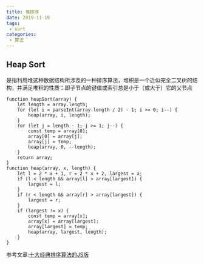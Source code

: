 ```yaml
---
title: 堆排序
date: 2019-11-10
tags:
 - sort
categories:
 - 算法
---
```

## Heap Sort
是指利用堆这种数据结构所涉及的一种排序算法，堆积是一个近似完全二叉树的结构，并满足堆积的性质：即子节点的键值或索引总是小于（或大于）它的父节点
```
function heapSort(array) {
    let length = array.length;
    for (let i = parseInt(array.length / 2) - 1; i >= 0; i--) {
        heap(array, i, length);
    }
    for (let j = length - 1; j >= 1; j--) {
        const temp = array[0];
        array[0] = array[j];
        array[j] = temp;
        heap(array, 0, --length);
    }
    return array;
}
function heap(array, x, length) {
    let l = 2 * x + 1, r = 2 * x + 2, largest = x;
    if (l < length && array[l] > array[largest]) {
        largest = l;
    }
    if (r < length && array[r] > array[largest]) {
        largest = r;
    }
    if (largest != x) {
        const temp = array[x];
        array[x] = array[largest];
        array[largest] = temp;
        heap(array, largest, length);
    }
}
```

参考文章:[十大经典排序算法的JS版](https://www.jianshu.com/p/96f5c19e13df)